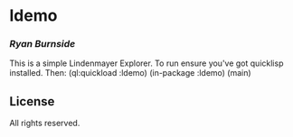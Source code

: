# ldemo
### _Ryan Burnside_

This is a simple Lindenmayer Explorer.
To run ensure you've got quicklisp installed.
Then:
(ql:quickload :ldemo)
(in-package :ldemo)
(main)


## License

All rights reserved.


